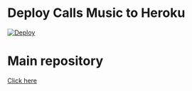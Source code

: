 # Deploy Calls Music to Heroku

[![Deploy](https://www.herokucdn.com/deploy/button.svg)](https://heroku.com/deploy?template=https://github.com/anehajahlu/CallsMusicHeroku/)

# Main repository

[Click here](https://github.com/anehajahlu/callsmusic)
